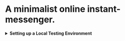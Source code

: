 # A minimalist online instant-messenger.



<details>
  <summary><b><strong>Setting up a Local Testing Environment</strong></b></summary>

## 1) Clone this repo
...and navigate to its root directory.

## 2) Create a python virtual environment 
...calling it '.my_env' 

(For gitignore-related reasons).

```
$ python3 -m venv .my_env
```

(You'll be prompted to install the 'venv' module if you don't have it yet).

## 3) Activate the virtual environment:

```
$ source .my_env/bin/activate
```

If this command doesn't work try with:

```
$ . .my_env/bin/activate
```

(You should notice that the console starts displaying the virtual environment's name before your username and the dollar-sign).


## 4) Install this app's dependencies 
... on the virtual environment you just created:

```
(.my_env)$ pip install -r requirements.txt
```
## 5) Run the app on localhost!

```
(.my_env)$ python3 -m flask run
```

#### Sample output:

```
 * Environment: production
   WARNING: This is a development server. Do not use it in a production deployment.
   Use a production WSGI server instead.
 * Debug mode: off
 * Running on http://127.0.0.1:5000/ (Press CTRL+C to quit)
```

Click on the link, and the homepage will be launched on your default browser.

</details>